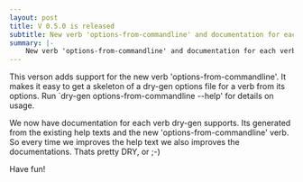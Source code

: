```yaml
---
layout: post
title: V 0.5.0 is released
subtitle: New verb 'options-from-commandline' and documentation for each verb.
summary: |-
    New verb 'options-from-commandline' and documentation for each verb (generated from the help text ;-) )
---
```

This verson adds support for the new verb 'options-from-commandline'. It makes it easy to get a skeleton of a dry-gen options file for a verb from its options. Run `dry-gen options-from-commandline --help' for details on usage. 

We now have documentation for each verb dry-gen supports. Its generated from the existing help texts and the new 'options-from-commandline' verb. So every time we improves the help text we also improves the documentations. Thats pretty DRY, or ;-)

Have fun!
